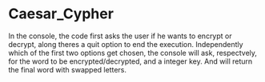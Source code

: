 # Caesar_Cypher

In the console, the code first asks the user if he wants to encrypt or decrypt, along theres a quit option to end the execution.
Independently which of the first two options get chosen, the console will ask, respectvely, for the word to be encrypted/decrypted, and a integer key.
And will return the final word with swapped letters.

